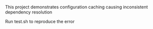 This project demonstrates configuration caching causing inconsistent dependency resolution

Run test.sh to reproduce the error
